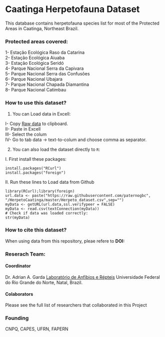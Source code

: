 # Caatinga Herpetofauna **Dataset**
This database contains herpetofauna species list for most of the Protected Areas in Caatinga, Northeast Brazil.

### Protected areas covered:
1- Estação Ecológica Raso da Catarina  
2- Estação Ecológica Aiuaba  
3- Estação Ecológica Seridó  
4- Parque Nacional Serra da Capivara  
5- Parque Nacional Serra das Confusões   
6- Parque Nacional Ubajara  
7- Parque Nacional Chapada Diamantina  
8- Parque Nacional Catimbau  

### How to use this dataset?

1. You can Load data in Excell:  

  I- Copy [Raw data]( https://raw.githubusercontent.com/paternogbc/HerpetoCaatinga/master/Herpeto_dataset.csv) to clipboard.  
  II- Paste in Excell   
  III- Select the colum   
  IV- Go to tab data -> text-to-colum and choose comma as separator.   

2.  You can also load the dataset directly to `R`:  

  I. First install these packages:  
```{r}
install.packages("RCurl")
install.packages("foreign")
```

  II. Run these lines to Load data from Github  

```{r}
library(RCurl);library(foreign)
url.data <- paste("https://raw.githubusercontent.com/paternogbc",
"/HerpetoCaatinga/master/Herpeto_dataset.csv",sep="")
myData <- getURL(url.data,ssl.verifypeer = FALSE)
myData <- read.csv(textConnection(myData))
# Check if data was loaded correctly:
str(myData)
``` 
### How to cite this dataset?

When using data from this repository, pleae refere to **DOI:** 

### Reserach Team:

#### Coordinator
Dr. Adrian A. Garda
[Laboratório de Anfíbios e Répteis](http://larufrn.visaomagu.org/)
Universidade Federal do Rio Grande do Norte, Natal, Brazil.

#### Colaborators
Please see the full list of researchers that collaborated in this Project

### Founding
CNPQ, CAPES, UFRN, FAPERN
